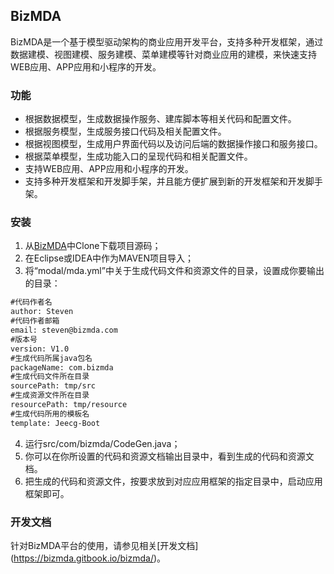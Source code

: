 ## BizMDA
BizMDA是一个基于模型驱动架构的商业应用开发平台，支持多种开发框架，通过数据建模、视图建模、服务建模、菜单建模等针对商业应用的建模，来快速支持WEB应用、APP应用和小程序的开发。

### 功能
* 根据数据模型，生成数据操作服务、建库脚本等相关代码和配置文件。
* 根据服务模型，生成服务接口代码及相关配置文件。
* 根据视图模型，生成用户界面代码以及访问后端的数据操作接口和服务接口。
* 根据菜单模型，生成功能入口的呈现代码和相关配置文件。
* 支持WEB应用、APP应用和小程序的开发。
* 支持多种开发框架和开发脚手架，并且能方便扩展到新的开发框架和开发脚手架。

### 安装
1. 从[BizMDA](https://github.com/szhengye/BizMDA)中Clone下载项目源码；
2. 在Eclipse或IDEA中作为MAVEN项目导入；
3. 将“modal/mda.yml”中关于生成代码文件和资源文件的目录，设置成你要输出的目录：
```markdown
#代码作者名
author: Steven
#代码作者邮箱
email: steven@bizmda.com
#版本号
version: V1.0
#生成代码所属java包名
packageName: com.bizmda
#生成代码文件所在目录
sourcePath: tmp/src
#生成资源文件所在目录
resourcePath: tmp/resource
#生成代码所用的模板名
template: Jeecg-Boot
```
4. 运行src/com/bizmda/CodeGen.java；
5. 你可以在你所设置的代码和资源文档输出目录中，看到生成的代码和资源文档。
6. 把生成的代码和资源文件，按要求放到对应应用框架的指定目录中，启动应用框架即可。

### 开发文档

针对BizMDA平台的使用，请参见相关[开发文档] (https://bizmda.gitbook.io/bizmda/)。